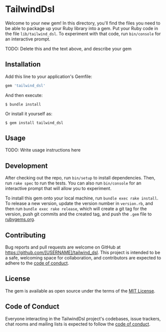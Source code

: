 # TailwindDsl

Welcome to your new gem! In this directory, you'll find the files you need to be able to package up your Ruby library into a gem. Put your Ruby code in the file `lib/tailwind_dsl`. To experiment with that code, run `bin/console` for an interactive prompt.

TODO: Delete this and the text above, and describe your gem

## Installation

Add this line to your application's Gemfile:

```ruby
gem 'tailwind_dsl'
```

And then execute:

    $ bundle install

Or install it yourself as:

    $ gem install tailwind_dsl

## Usage

TODO: Write usage instructions here

## Development

After checking out the repo, run `bin/setup` to install dependencies. Then, run `rake spec` to run the tests. You can also run `bin/console` for an interactive prompt that will allow you to experiment.

To install this gem onto your local machine, run `bundle exec rake install`. To release a new version, update the version number in `version.rb`, and then run `bundle exec rake release`, which will create a git tag for the version, push git commits and the created tag, and push the `.gem` file to [rubygems.org](https://rubygems.org).

## Contributing

Bug reports and pull requests are welcome on GitHub at https://github.com/[USERNAME]/tailwind_dsl. This project is intended to be a safe, welcoming space for collaboration, and contributors are expected to adhere to the [code of conduct](https://github.com/[USERNAME]/tailwind_dsl/blob/master/CODE_OF_CONDUCT.md).

## License

The gem is available as open source under the terms of the [MIT License](https://opensource.org/licenses/MIT).

## Code of Conduct

Everyone interacting in the TailwindDsl project's codebases, issue trackers, chat rooms and mailing lists is expected to follow the [code of conduct](https://github.com/[USERNAME]/tailwind_dsl/blob/master/CODE_OF_CONDUCT.md).
